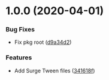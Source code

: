 # 1.0.0 (2020-04-01)


### Bug Fixes

* Fix pkg root ([d9a34d2](https://github.com/adrenak/Surge.Tween/commit/d9a34d258b5de20925a0fe5a15a4464cf0ffe6e1))


### Features

* Add Surge Tween files ([341618f](https://github.com/adrenak/Surge.Tween/commit/341618f2e5177b9aaad0ee78c3dba20667db2077))
